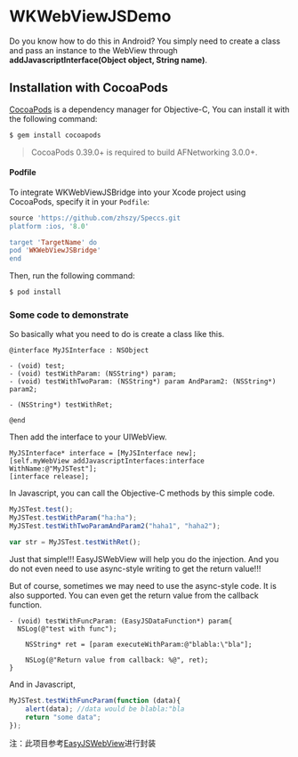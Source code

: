 WKWebViewJSDemo
=============
Do you know how to do this in Android? You simply need to create a class and pass an instance to the WebView through **addJavascriptInterface(Object object, String name)**.
## Installation with CocoaPods

[CocoaPods](http://cocoapods.org) is a dependency manager for Objective-C,  You can install it with the following command:

```bash
$ gem install cocoapods
```
> CocoaPods 0.39.0+ is required to build AFNetworking 3.0.0+.

#### Podfile

To integrate WKWebViewJSBridge into your Xcode project using CocoaPods, specify it in your `Podfile`:

```ruby
source 'https://github.com/zhszy/Speccs.git
platform :ios, '8.0'

target 'TargetName' do
pod 'WKWebViewJSBridge'
end
```

Then, run the following command:

```bash
$ pod install
```

### Some code to demonstrate
So basically what you need to do is create a class like this.

```obj-c
@interface MyJSInterface : NSObject

- (void) test;
- (void) testWithParam: (NSString*) param;
- (void) testWithTwoParam: (NSString*) param AndParam2: (NSString*) param2;

- (NSString*) testWithRet;

@end
```

Then add the interface to your UIWebView.

```obj-c
MyJSInterface* interface = [MyJSInterface new];
[self.myWebView addJavascriptInterfaces:interface WithName:@"MyJSTest"];
[interface release];
```
In Javascript, you can call the Objective-C methods by this simple code.

```js
MyJSTest.test();
MyJSTest.testWithParam("ha:ha");
MyJSTest.testWithTwoParamAndParam2("haha1", "haha2");

var str = MyJSTest.testWithRet();
```

Just that simple!!! EasyJSWebView will help you do the injection. And you do not even need to use async-style writing to get the return value!!!

But of course, sometimes we may need to use the async-style code. It is also supported. You can even get the return value from the callback function.

```obj-c
- (void) testWithFuncParam: (EasyJSDataFunction*) param{
  NSLog(@"test with func");
	
	NSString* ret = [param executeWithParam:@"blabla:\"bla"];
	
	NSLog(@"Return value from callback: %@", ret);
}
```

And in Javascript,

```js
MyJSTest.testWithFuncParam(function (data){
	alert(data); //data would be blabla:"bla
	return "some data";
});
```
注：此项目参考[EasyJSWebView](https://github.com/dukeland/EasyJSWebView)进行封装
